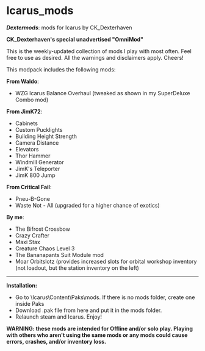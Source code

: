 # Icarus_mods
*__Dextermods__*: mods for Icarus by CK_Dexterhaven

__CK_Dexterhaven's special unadvertised "OmniMod"__

This is the weekly-updated collection of mods I play with most often. Feel free to use as desired. All the warnings and disclaimers apply. Cheers!

This modpack includes the following mods:

__From Waldo__:
* WZG Icarus Balance Overhaul (tweaked as shown in my SuperDeluxe Combo mod)

__From JimK72__:
* Cabinets
* Custom Pucklights
* Building Height Strength
* Camera Distance
* Elevators
* Thor Hammer
* Windmill Generator
* JimK's Teleporter
* JimK 800 Jump

__From Critical Fail__:
* Pneu-B-Gone
* Waste Not - All (upgraded for a higher chance of exotics)

__By me__:
* The Bifrost Crossbow
* Crazy Crafter
* Maxi Stax
* Creature Chaos Level 3
* The Bananapants Suit Module mod
* Moar Orbitslotz (provides increased slots for orbital workshop inventory (not loadout, but the station inventory on the left)

---

__Installation:__

* Go to \Icarus\Content\Paks\mods. If there is no mods folder, create one inside Paks
* Download .pak file from here and put it in the mods folder.
* Relaunch steam and Icarus. Enjoy!

__WARNING: these mods are intended for Offline and/or solo play. Playing with others who aren't using the same mods or any mods could cause errors, crashes, and/or inventory loss.__
